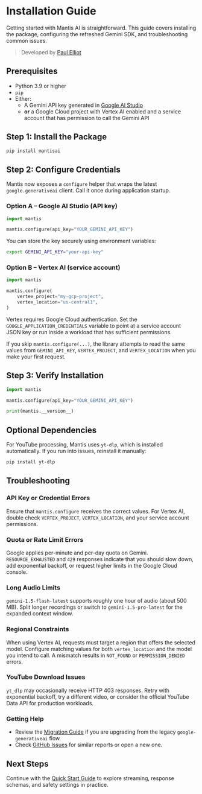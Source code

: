 # Installation Guide

Getting started with Mantis AI is straightforward. This guide covers installing
the package, configuring the refreshed Gemini SDK, and troubleshooting common
issues.

> Developed by [Paul Elliot](mailto:paul@paulelliot.co)

## Prerequisites

- Python 3.9 or higher
- `pip`
- Either:
  - A Gemini API key generated in [Google AI Studio](https://ai.google.dev/)
  - **or** a Google Cloud project with Vertex AI enabled and a service account
    that has permission to call the Gemini API

## Step 1: Install the Package

```bash
pip install mantisai
```

## Step 2: Configure Credentials

Mantis now exposes a `configure` helper that wraps the latest
`google.generativeai` client. Call it once during application startup.

### Option A – Google AI Studio (API key)

```python
import mantis

mantis.configure(api_key="YOUR_GEMINI_API_KEY")
```

You can store the key securely using environment variables:

```bash
export GEMINI_API_KEY="your-api-key"
```

### Option B – Vertex AI (service account)

```python
import mantis

mantis.configure(
    vertex_project="my-gcp-project",
    vertex_location="us-central1",
)
```

Vertex requires Google Cloud authentication. Set the `GOOGLE_APPLICATION_CREDENTIALS`
variable to point at a service account JSON key or run inside a workload that has
sufficient permissions.

If you skip `mantis.configure(...)`, the library attempts to read the same values
from `GEMINI_API_KEY`, `VERTEX_PROJECT`, and `VERTEX_LOCATION` when you make your
first request.

## Step 3: Verify Installation

```python
import mantis

mantis.configure(api_key="YOUR_GEMINI_API_KEY")

print(mantis.__version__)
```

## Optional Dependencies

For YouTube processing, Mantis uses `yt-dlp`, which is installed automatically. If
you run into issues, reinstall it manually:

```bash
pip install yt-dlp
```

## Troubleshooting

### API Key or Credential Errors

Ensure that `mantis.configure` receives the correct values. For Vertex AI, double
check `VERTEX_PROJECT`, `VERTEX_LOCATION`, and your service account permissions.

### Quota or Rate Limit Errors

Google applies per-minute and per-day quota on Gemini. `RESOURCE_EXHAUSTED` and
`429` responses indicate that you should slow down, add exponential backoff, or
request higher limits in the Google Cloud console.

### Long Audio Limits

`gemini-1.5-flash-latest` supports roughly one hour of audio (about 500 MB).
Split longer recordings or switch to `gemini-1.5-pro-latest` for the expanded
context window.

### Regional Constraints

When using Vertex AI, requests must target a region that offers the selected
model. Configure matching values for both `vertex_location` and the model you
intend to call. A mismatch results in `NOT_FOUND` or `PERMISSION_DENIED` errors.

### YouTube Download Issues

`yt_dlp` may occasionally receive HTTP 403 responses. Retry with exponential
backoff, try a different video, or consider the official YouTube Data API for
production workloads.

### Getting Help

- Review the [Migration Guide](migration-guide.md) if you are upgrading from the
  legacy `google-generativeai` flow.
- Check [GitHub Issues](https://github.com/paulelliotco/mantis-ai/issues) for
  similar reports or open a new one.

## Next Steps

Continue with the [Quick Start Guide](quickstart.md) to explore streaming,
response schemas, and safety settings in practice.
